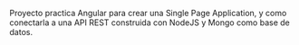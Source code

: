 Proyecto practica Angular para crear una Single Page Application, y como conectarla a una API REST construida con NodeJS y Mongo como base de datos.